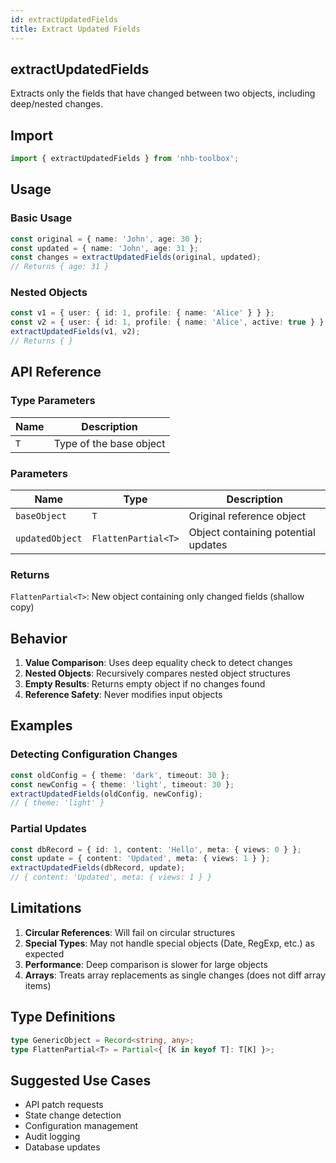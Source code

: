 ```yaml
---
id: extractUpdatedFields
title: Extract Updated Fields
---
```


## extractUpdatedFields

Extracts only the fields that have changed between two objects, including deep/nested changes.

## Import

```typescript
import { extractUpdatedFields } from 'nhb-toolbox';
```

## Usage

### Basic Usage

```typescript
const original = { name: 'John', age: 30 };
const updated = { name: 'John', age: 31 };
const changes = extractUpdatedFields(original, updated); 
// Returns { age: 31 }
```

### Nested Objects

```typescript
const v1 = { user: { id: 1, profile: { name: 'Alice' } } };
const v2 = { user: { id: 1, profile: { name: 'Alice', active: true } } };
extractUpdatedFields(v1, v2);
// Returns { }
```

## API Reference

### Type Parameters

| Name | Description |
|------|-------------|
| `T`  | Type of the base object |

### Parameters

| Name | Type | Description |
|------|------|-------------|
| `baseObject` | `T` | Original reference object |
| `updatedObject` | `FlattenPartial<T>` | Object containing potential updates |

### Returns

`FlattenPartial<T>`: New object containing only changed fields (shallow copy)

## Behavior

1. **Value Comparison**: Uses deep equality check to detect changes
2. **Nested Objects**: Recursively compares nested object structures
3. **Empty Results**: Returns empty object if no changes found
4. **Reference Safety**: Never modifies input objects

## Examples

### Detecting Configuration Changes

```typescript
const oldConfig = { theme: 'dark', timeout: 30 };
const newConfig = { theme: 'light', timeout: 30 };
extractUpdatedFields(oldConfig, newConfig);
// { theme: 'light' }
```

### Partial Updates

```typescript
const dbRecord = { id: 1, content: 'Hello', meta: { views: 0 } };
const update = { content: 'Updated', meta: { views: 1 } };
extractUpdatedFields(dbRecord, update);
// { content: 'Updated', meta: { views: 1 } }
```

## Limitations

1. **Circular References**: Will fail on circular structures
2. **Special Types**: May not handle special objects (Date, RegExp, etc.) as expected
3. **Performance**: Deep comparison is slower for large objects
4. **Arrays**: Treats array replacements as single changes (does not diff array items)

## Type Definitions

```typescript
type GenericObject = Record<string, any>;
type FlattenPartial<T> = Partial<{ [K in keyof T]: T[K] }>;
```

## Suggested Use Cases

- API patch requests
- State change detection
- Configuration management
- Audit logging
- Database updates
